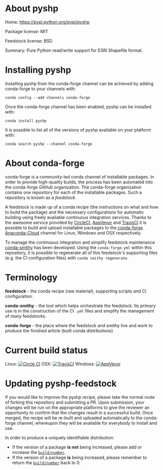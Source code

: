 About pyshp
===========

Home: https://pypi.python.org/pypi/pyshp

Package license: MIT

Feedstock license: BSD

Summary: Pure Python read/write support for ESRI Shapefile format.



Installing pyshp
================

Installing pyshp from the conda-forge channel can be achieved by adding conda-forge to your channels with:

```
conda config --add channels conda-forge
```

Once the conda-forge channel has been enabled, pyshp can be installed with:

```
conda install pyshp
```

It is possible to list all of the versions of pyshp available on your platform with:

```
conda search pyshp --channel conda-forge
```


About conda-forge
=================

conda-forge is a community-led conda channel of installable packages.
In order to provide high-quality builds, the process has been automated into the
conda-forge GitHub organization. The conda-forge organization contains one repository 
for each of the installable packages. Such a repository is known as a *feedstock*.

A feedstock is made up of a conda recipe (the instructions on what and how to build
the package) and the necessary configurations for automatic building using freely
available continuous integration services. Thanks to the awesome service provided by
[CircleCI](https://circleci.com/), [AppVeyor](http://www.appveyor.com/)
and [TravisCI](https://travis-ci.org/) it is possible to build and upload installable
packages to the [conda-forge](https://anaconda.org/conda-forge)
[Anaconda-Cloud](http://docs.anaconda.org/) channel for Linux, Windows and OSX respectively.

To manage the continuous integration and simplify feedstock maintenance
[conda-smithy](http://github.com/conda-forge/conda-smithy) has been developed.
Using the ``conda-forge.yml`` within this repository, it is possible to regenerate all of
this feedstock's supporting files (e.g. the CI configuration files) with ``conda smithy regenerate``.


Terminology
===========

**feedstock** - the conda recipe (raw material), supporting scripts and CI configuration.

**conda-smithy** - the tool which helps orchestrate the feedstock.
                   Its primary use is in the construction of the CI ``.yml`` files
                   and simplify the management of *many* feedstocks.

**conda-forge** - the place where the feedstock and smithy live and work to
                  produce the finished article (built conda distributions)

Current build status
====================
Linux: [![Circle CI](https://circleci.com/gh/conda-forge/pyshp-feedstock.svg?style=svg)](https://circleci.com/gh/conda-forge/pyshp-feedstock)
OSX: [![TravisCI](https://travis-ci.org/conda-forge/pyshp-feedstock.svg?branch=master)](https://travis-ci.org/conda-forge/pyshp-feedstock) 
Windows: [![AppVeyor](https://ci.appveyor.com/api/projects/status/github/conda-forge/pyshp-feedstock?svg=True)](https://ci.appveyor.com/project/conda-forge/pyshp-feedstock/branch/master)


Updating pyshp-feedstock
========================

If you would like to improve the pyshp recipe, please take the normal
route of forking this repository and submitting a PR. Upon submission, your changes will
be run on the appropriate platforms to give the reviewer an opportunity to confirm that the
changes result in a successful build. Once merged, the recipe will be re-built and uploaded
automatically to the conda-forge channel, whereupon they will be available for everybody to
install and use.

In order to produce a uniquely identifiable distribution:
 * If the version of a package **is not** being increased, please add or increase
   the [``build/number``](http://conda.pydata.org/docs/building/meta-yaml.html#build-number-and-string). 
 * If the version of a package **is** being increased, please remember to return
   the [``build/number``](http://conda.pydata.org/docs/building/meta-yaml.html#build-number-and-string)
   back to 0.
